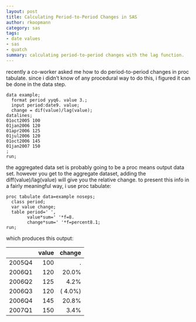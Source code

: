 ```yaml
---
layout: post
title: Calculating Period-to-Period Changes in SAS
author: rkoopmann
category: sas
tags:
- date values
- sas
- quatch
summary: calculating period-to-period changes with the lag function.
---
```


recently a co-worker asked me how to do period-to-period changes in proc tabulate. since i didn’t know of any procedural way to do this, i figured it can be done in the data step.

<!--more-->

    data example;
      format period yyq6. value 3.;
      input period:date9. value;
      change = dif(value)/lag(value);
    datalines;
    01oct2005 100
    01jan2006 120
    01apr2006 125
    01jul2006 120
    01oct2006 145
    01jan2007 150
    ;
    run;

the aggregated data set is probably going to be a proc means output data set. however you get to the aggregate dataset, adding the diff(value)/lag(value) will give you the relative change. to present this info in a fairly meaningful way, i use proc tabulate:

    proc tabulate data=example noseps;
      class period;
      var value change;
      table period=' ',
            value*sum=' '*f=8.
            change*sum=' '*f=percent8.1;
    run;

which produces this output:

|        | value |   change |
| :----- | ----: | -------: |
| 2005Q4 |   100 |        . |
| 2006Q1 |   120 |    20.0% |
| 2006Q2 |   125 |     4.2% |
| 2006Q3 |   120 | (  4.0%) |
| 2006Q4 |   145 |    20.8% |
| 2007Q1 |   150 |     3.4% |
